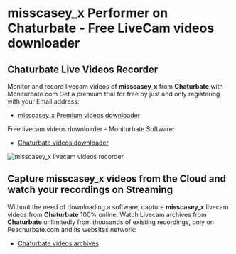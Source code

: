 # misscasey_x Performer on Chaturbate - Free LiveCam videos downloader

## Chaturbate Live Videos Recorder

Monitor and record livecam videos of **misscasey_x** from **Chaturbate** with Moniturbate.com
Get a premium trial for free by just and only registering with your Email address:
* [misscasey_x Premium videos downloader](https://moniturbate.com/request-demo-licence-key.html)

Free livecam videos downloader - Moniturbate Software:
* [Chaturbate videos downloader](https://moniturbate.com/moniturbate-download-software.html)

![misscasey_x livecam videos recorder](https://peachurnet.com/templates/moniturbate-software.png)


## Capture misscasey_x videos from the Cloud and watch your recordings on Streaming

Without the need of downloading a software, capture **misscasey_x** livecam videos from **Chaturbate** 100% online.
Watch Livecam archives from **Chaturbate** unlimitedly from thousands of existing recordings, only on Peachurbate.com and its websites network:
* [Chaturbate videos archives](https://peachurnet.com/)